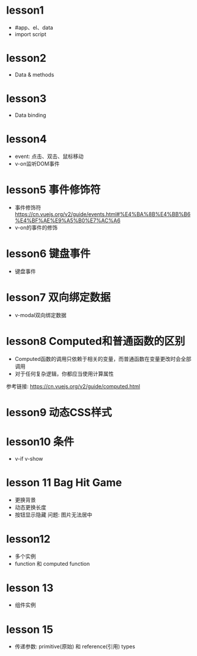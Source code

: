 # lesson1
- #app、el、data
- import script

# lesson2
- Data & methods

# lesson3
- Data binding

# lesson4
- event: 点击、双击、鼠标移动
- v-on监听DOM事件

# lesson5 事件修饰符
- 事件修饰符 https://cn.vuejs.org/v2/guide/events.html#%E4%BA%8B%E4%BB%B6%E4%BF%AE%E9%A5%B0%E7%AC%A6
- v-on的事件的修饰

# lesson6 键盘事件
- 键盘事件

# lesson7 双向绑定数据
- v-modal双向绑定数据

# lesson8 Computed和普通函数的区别
- Computed函数的调用只依赖于相关的变量，而普通函数在变量更改时会全部调用
- 对于任何复杂逻辑，你都应当使用计算属性

参考链接: https://cn.vuejs.org/v2/guide/computed.html

# lesson9 动态CSS样式

# lesson10 条件
- v-if v-show


# lesson 11 Bag Hit Game
- 更换背景
- 动态更换长度
- 按钮显示隐藏
问题: 图片无法居中

# lesson12
- 多个实例
- function 和 computed function

# lesson 13
- 组件实例

# lesson 15
- 传递参数: primitive(原始) 和 reference(引用) types









